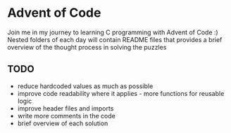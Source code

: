 # Advent of Code
Join me in my journey to learning C programming with Advent of Code :) Nested folders of each day will contain README files that provides a brief overview of the thought process in solving the puzzles

## TODO
- reduce hardcoded values as much as possible
- improve code readability where it applies - more functions for reusable logic
- improve header files and imports
- write more comments in the code 
- brief overview of each solution

